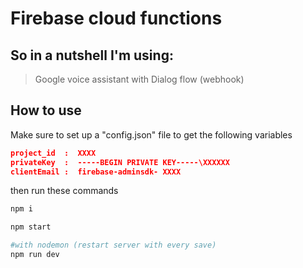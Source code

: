 # Firebase cloud functions


## So in a nutshell I'm using:

  > Google voice assistant with Dialog flow (webhook)




## How to use
  
  Make sure to set up a "config.json" file to get the following variables
  
    
```json
project_id  :  XXXX
privateKey  :  -----BEGIN PRIVATE KEY-----\XXXXXX
clientEmail :  firebase-adminsdk- XXXX
```
  then run these commands 
  
```bash
npm i

npm start

#with nodemon (restart server with every save)
npm run dev

```

